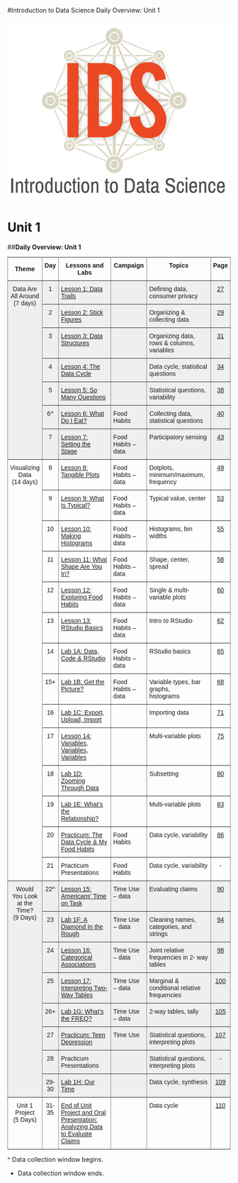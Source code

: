 #Introduction to Data Science Daily Overview: Unit 1

![IDS-logo](../img/IDS-logo.png)

**<h1>Unit 1</h1>**

##**Daily Overview: Unit 1**

<style type="text/css">
.tg  {border-collapse:collapse;border-spacing:0;}
.tg td{font-family:Arial, sans-serif;font-size:14px;padding:10px 5px;border-style:solid;border-width:1px;overflow:hidden;word-break:normal;border-color:black;}
.tg th{font-family:Arial, sans-serif;font-size:14px;font-weight:normal;padding:10px 5px;border-style:solid;border-width:1px;overflow:hidden;word-break:normal;border-color:black;}
.tg .tg-88nc{font-weight:bold;border-color:inherit;text-align:center}
.tg .tg-yj5y{background-color:#efefef;border-color:inherit;text-align:center;vertical-align:top}
.tg .tg-c3ow{border-color:inherit;text-align:center;vertical-align:top}
.tg .tg-7btt{font-weight:bold;border-color:inherit;text-align:center;vertical-align:top}
.tg .tg-y698{background-color:#efefef;border-color:inherit;text-align:left;vertical-align:top}
.tg .tg-0pky{border-color:inherit;text-align:left;vertical-align:top}
</style>
<table class="tg">
  <tr>
    <th class="tg-88nc">Theme</th>
    <th class="tg-7btt">Day</th>
    <th class="tg-7btt">Lessons and Labs</th>
    <th class="tg-7btt">Campaign</th>
    <th class="tg-7btt">Topics</th>
    <th class="tg-7btt">Page</th>
  </tr>
  <tr>
    <td class="tg-yj5y" rowspan="7">Data Are<br>All Around<br>(7 days)</td>
    <td class="tg-yj5y">1</td>
    <td class="tg-y698"><a href="../../unit1/lesson1">Lesson 1: Data Trails</a></td>
    <td class="tg-y698"></td>
    <td class="tg-y698">Defining data, consumer privacy</td>
    <td class="tg-yj5y"><a href="../../unit1/lesson1">27</a></td>
  </tr>
  <tr>
    <td class="tg-yj5y">2</td>
    <td class="tg-y698"><a href="../../unit1/lesson2">Lesson 2: Stick Figures</a></td>
    <td class="tg-y698"></td>
    <td class="tg-y698">Organizing &amp; collecting data</td>
    <td class="tg-yj5y"><a href="../../unit1/lesson2">29</a></td>
  </tr>
  <tr>
    <td class="tg-yj5y">3</td>
    <td class="tg-y698"><a href="../../unit1/lesson3">Lesson 3: Data Structures</a></td>
    <td class="tg-y698"></td>
    <td class="tg-y698">Organizing data, rows &amp; columns, variables</td>
    <td class="tg-yj5y"><a href="../../unit1/lesson3">31</a></td>
  </tr>
  <tr>
    <td class="tg-yj5y">4</td>
    <td class="tg-y698"><a href="../../unit1/lesson4">Lesson 4: The Data Cycle</a></td>
    <td class="tg-y698"></td>
    <td class="tg-y698">Data cycle, statistical questions</td>
    <td class="tg-yj5y"><a href="../../unit1/lesson4">34</a></td>
  </tr>
  <tr>
    <td class="tg-yj5y">5</td>
    <td class="tg-y698"><a href="../../unit1/lesson5">Lesson 5: So Many Questions</a></td>
    <td class="tg-y698"></td>
    <td class="tg-y698">Statistical questions, variability</td>
    <td class="tg-yj5y"><a href="../../unit1/lesson5">38</a></td>
  </tr>
  <tr>
    <td class="tg-yj5y">6^</td>
    <td class="tg-y698"><a href="../../unit1/lesson6">Lesson 6: What Do I Eat?</a></td>
    <td class="tg-y698">Food Habits</td>
    <td class="tg-y698">Collecting data, statistical questions</td>
    <td class="tg-yj5y"><a href="../../unit1/lesson6">40</a></td>
  </tr>
  <tr>
    <td class="tg-yj5y">7</td>
    <td class="tg-y698"><a href="../../unit1/lesson7">Lesson 7: Setting the Stage</a></td>
    <td class="tg-y698">Food Habits – data</td>
    <td class="tg-y698">Participatory sensing</td>
    <td class="tg-yj5y"><a href="../../unit1/lesson7">43</a></td>
  </tr>
  <tr>
    <td class="tg-c3ow" rowspan="14">Visualizing<br>Data<br>(14 days)</td>
    <td class="tg-c3ow">8</td>
    <td class="tg-0pky"><a href="../../unit1/lesson8">Lesson 8: Tangible Plots</a></td>
    <td class="tg-0pky">Food Habits – data</td>
    <td class="tg-0pky">Dotplots, minimum/maximum,<br>frequency</td>
    <td class="tg-c3ow"><a href="../../unit1/lesson8">49</a></td>
  </tr>
  <tr>
    <td class="tg-c3ow">9</td>
    <td class="tg-0pky"><a href="../../unit1/lesson9">Lesson 9: What Is Typical?</a></td>
    <td class="tg-0pky">Food Habits – data</td>
    <td class="tg-0pky">Typical value, center</td>
    <td class="tg-c3ow"><a href="../../unit1/lesson9">53</a></td>
  </tr>
  <tr>
    <td class="tg-c3ow">10</td>
    <td class="tg-0pky"><a href="../../unit1/lesson10">Lesson 10: Making Histograms</a></td>
    <td class="tg-0pky">Food Habits – data</td>
    <td class="tg-0pky">Histograms, bin widths</td>
    <td class="tg-c3ow"><a href="../../unit1/lesson10">55</a></td>
  </tr>
  <tr>
    <td class="tg-c3ow">11</td>
    <td class="tg-0pky"><a href="../../unit1/lesson11">Lesson 11: What Shape Are You In?</a></td>
    <td class="tg-0pky">Food Habits – data</td>
    <td class="tg-0pky">Shape, center, spread</td>
    <td class="tg-c3ow"><a href="../../unit1/lesson11">58</a></td>
  </tr>
  <tr>
    <td class="tg-c3ow">12</td>
    <td class="tg-0pky"><a href="../../unit1/lesson12">Lesson 12: Exploring Food Habits</a></td>
    <td class="tg-0pky">Food Habits – data</td>
    <td class="tg-0pky">Single &amp; multi-variable plots</td>
    <td class="tg-c3ow"><a href="../../unit1/lesson12">60</a></td>
  </tr>
  <tr>
    <td class="tg-c3ow">13</td>
    <td class="tg-0pky"><a href="../../unit1/lesson13">Lesson 13: RStudio Basics</a></td>
    <td class="tg-0pky">Food Habits – data</td>
    <td class="tg-0pky">Intro to RStudio</td>
    <td class="tg-c3ow"><a href="../../unit1/lesson13">62</a></td>
  </tr>
  <tr>
    <td class="tg-c3ow">14</td>
    <td class="tg-0pky"><a href="../../unit1/lab1a">Lab 1A: Data, Code &amp; RStudio</a></td>
    <td class="tg-0pky">Food Habits – data</td>
    <td class="tg-0pky">RStudio basics</td>
    <td class="tg-c3ow"><a href="../../unit1/lab1a">65</a></td>
  </tr>
  <tr>
    <td class="tg-c3ow">15+</td>
    <td class="tg-0pky"><a href="../../unit1/lab1b">Lab 1B: Get the Picture?</a></td>
    <td class="tg-0pky">Food Habits – data</td>
    <td class="tg-0pky">Variable types, bar graphs,<br>histograms</td>
    <td class="tg-c3ow"><a href="../../unit1/lab1b">68</a></td>
  </tr>
  <tr>
    <td class="tg-c3ow">16</td>
    <td class="tg-0pky"><a href="../../unit1/lab1c">Lab 1C: Export, Upload, Import</a></td>
    <td class="tg-0pky"></td>
    <td class="tg-0pky">Importing data</td>
    <td class="tg-c3ow"><a href="../../unit1/lab1c">71</a></td>
  </tr>
  <tr>
    <td class="tg-c3ow">17</td>
    <td class="tg-0pky"><a href="../../unit1/lesson14">Lesson 14: Variables, Variables, Variables</a></td>
    <td class="tg-0pky"></td>
    <td class="tg-0pky">Multi-variable plots</td>
    <td class="tg-c3ow"><a href="../../unit1/lesson14">75</a></td>
  </tr>
  <tr>
    <td class="tg-c3ow">18</td>
    <td class="tg-0pky"><a href="../../unit1/lab1d">Lab 1D: Zooming Through Data</a></td>
    <td class="tg-0pky"></td>
    <td class="tg-0pky">Subsetting</td>
    <td class="tg-c3ow"><a href="../../unit1/lab1d">80</a></td>
  </tr>
  <tr>
    <td class="tg-c3ow">19</td>
    <td class="tg-0pky"><a href="../../unit1/lab1e">Lab 1E: What’s the Relationship?</a></td>
    <td class="tg-0pky"></td>
    <td class="tg-0pky">Multi-variable plots</td>
    <td class="tg-c3ow"><a href="../../unit1/lab1e">83</a></td>
  </tr>
  <tr>
    <td class="tg-c3ow">20</td>
    <td class="tg-0pky"><a href="../../unit1/practicum1">Practicum: The Data Cycle &amp; My Food Habits</a></td>
    <td class="tg-0pky">Food Habits</td>
    <td class="tg-0pky">Data cycle, variability</td>
    <td class="tg-c3ow"><a href="../../unit1/practicum1">86</a></td>
  </tr>
  <tr>
    <td class="tg-c3ow">21</td>
    <td class="tg-0pky">Practicum Presentations</td>
    <td class="tg-0pky">Food Habits</td>
    <td class="tg-0pky">Data cycle, variability</td>
    <td class="tg-c3ow">-</td>
  </tr>
  <tr>
    <td class="tg-yj5y" rowspan="8">Would<br>You Look<br>at the<br>Time?<br>(9 Days)</td>
    <td class="tg-yj5y">22^</td>
    <td class="tg-y698"><a href="../../unit1/lesson15">Lesson 15: Americans’ Time on Task</a></td>
    <td class="tg-y698">Time Use – data</td>
    <td class="tg-y698">Evaluating claims</td>
    <td class="tg-yj5y"><a href="../../unit1/lesson15">90</a></td>
  </tr>
  <tr>
    <td class="tg-yj5y">23</td>
    <td class="tg-y698"><a href="../../unit1/lab1f">Lab 1F: A Diamond In the Rough</a></td>
    <td class="tg-y698">Time Use – data</td>
    <td class="tg-y698">Cleaning names, categories, and strings</td>
    <td class="tg-yj5y"><a href="../../unit1/lab1f">94</a></td>
  </tr>
  <tr>
    <td class="tg-yj5y">24</td>
    <td class="tg-y698"><a href="../../unit1/lesson16">Lesson 16: Categorical Associations</a></td>
    <td class="tg-y698">Time Use – data</td>
    <td class="tg-y698">Joint relative frequencies in 2- way tables</td>
    <td class="tg-yj5y"><a href="../../unit1/lesson16">98</a></td>
  </tr>
  <tr>
    <td class="tg-yj5y">25</td>
    <td class="tg-y698"><a href="../../unit1/lesson17">Lesson 17: Interpreting Two-Way Tables</a></td>
    <td class="tg-y698">Time Use – data</td>
    <td class="tg-y698">Marginal &amp; conditional relative frequencies</td>
    <td class="tg-yj5y"><a href="../../unit1/lesson17">100</a></td>
  </tr>
  <tr>
    <td class="tg-yj5y">26+</td>
    <td class="tg-y698"><a href="../../unit1/lab1g">Lab 1G: What’s the FREQ?</a></td>
    <td class="tg-y698">Time Use – data</td>
    <td class="tg-y698">2-way tables, tally</td>
    <td class="tg-yj5y"><a href="../../unit1/lab1g">105</a></td>
  </tr>
  <tr>
    <td class="tg-yj5y">27</td>
    <td class="tg-y698"><a href="../../unit1/practicum2">Practicum: Teen Depression</a></td>
    <td class="tg-y698">Time Use</td>
    <td class="tg-y698">Statistical questions, interpreting plots</td>
    <td class="tg-yj5y"><a href="../../unit1/practicum2">107</a></td>
  </tr>
  <tr>
    <td class="tg-yj5y">28</td>
    <td class="tg-y698">Practicum Presentations<br></td>
    <td class="tg-y698"></td>
    <td class="tg-y698">Statistical questions, interpreting plots</td>
    <td class="tg-yj5y">-</td>
  </tr>
  <tr>
    <td class="tg-yj5y">29-30</td>
    <td class="tg-y698"><a href="../../unit1/lab1h">Lab 1H: Our Time</a></td>
    <td class="tg-y698"></td>
    <td class="tg-y698">Data cycle, synthesis</td>
    <td class="tg-yj5y"><a href="../../unit1/lab1h">109</a></td>
  </tr>
  <tr>
    <td class="tg-c3ow">Unit 1<br>Project<br>(5 Days)</td>
    <td class="tg-c3ow">31-35</td>
    <td class="tg-0pky"><a href="../../unit1/end">End of Unit Project and Oral Presentation: Analyzing Data to Evaluate Claims</a></td>
    <td class="tg-0pky"></td>
    <td class="tg-0pky">Data cycle</td>
    <td class="tg-c3ow"><a href="../../unit1/end">110</a></td>
  </tr>
</table>

^ Data collection window begins.

+ Data collection window ends.
